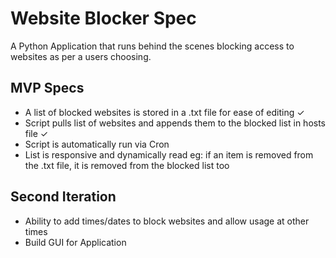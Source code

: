 # Website Blocker Spec 

A Python Application that runs behind the scenes blocking access to websites as per a users choosing. 

## MVP Specs
- A list of blocked websites is stored in a .txt file for ease of editing ✓
- Script pulls list of websites and appends them to the blocked list in hosts file ✓
- Script is automatically run via Cron
- List is responsive and dynamically read eg: if an item is removed from the .txt file, it is removed from
  the blocked list too


## Second Iteration
- Ability to add times/dates to block websites and allow usage at other times
- Build GUI for Application 
